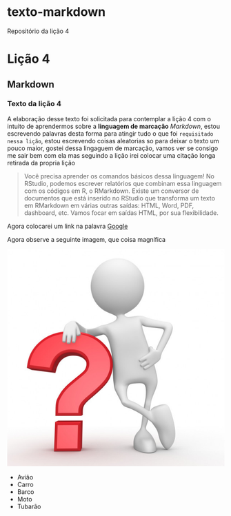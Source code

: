 # texto-markdown
Repositório da lição 4
# Lição 4
## Markdown
### Texto da lição 4
A elaboração desse texto foi solicitada para contemplar a lição 4 com o intuito de aprendermos sobre a **linguagem de marcação** _Markdown_, estou escrevendo palavras desta forma para atingir tudo o que foi `requisitado nessa lição`, estou escrevendo coisas aleatorias so para deixar o texto um pouco maior, gostei dessa lingaguem de marcação, vamos ver se consigo me sair bem com ela mas seguindo a lição irei colocar uma citação longa retirada da propria lição

>Você precisa aprender os comandos básicos dessa linguagem! No RStudio, podemos escrever relatórios que combinam
essa linguagem com os códigos em R, o RMarkdown. Existe
um conversor de documentos que está inserido no RStudio que
transforma um texto em RMarkdown em várias outras saídas:
HTML, Word, PDF, dashboard, etc. Vamos focar em saídas
HTML, por sua flexibilidade.

Agora colocarei um link na palavra [Google](https://www.google.com.br/)

Agora observe a seguinte imagem, que coisa magnífica 

![](imagens/pergunta.png) 


- Avião
- Carro
- Barco
- Moto
- Tubarão
